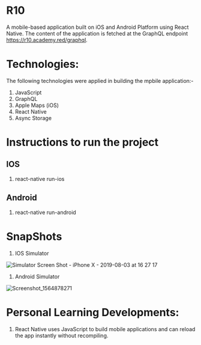 # R10 

A mobile-based application built on iOS and Android Platform using React Native. The content of the application is fetched at the GraphQL endpoint https://r10.academy.red/graphql. 

# Technologies: 

The following technologies were applied in building the mpbile application:- 

1.	JavaScript  
1.	GraphQL
1.  Apple Maps (iOS)
1.  React Native
1.  Async Storage


# Instructions to run the project 

## IOS 

1. react-native run-ios

## Android

1. react-native run-android

#  SnapShots 

1. IOS Simulator 

![Simulator Screen Shot - iPhone X - 2019-08-03 at 16 27 17](https://user-images.githubusercontent.com/43800526/62417839-34510380-b60f-11e9-9c28-cffd0f9f766b.png)


1. Android Simulator 

![Screenshot_1564878271](https://user-images.githubusercontent.com/43800526/62418001-09b57980-b614-11e9-9402-ab7ebe852dfa.png)



#  Personal Learning Developments: 

1. React Native uses JavaScript to build mobile applications and can reload the app instantly without recompiling. 


